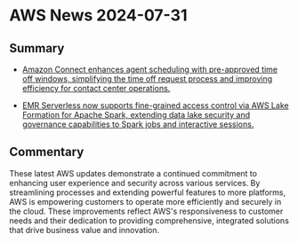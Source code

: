 # AWS News 2024-07-31

## Summary

- [Amazon Connect enhances agent scheduling with pre-approved time off windows, simplifying the time off request process and improving efficiency for contact center operations.](https://aws.amazon.com/about-aws/whats-new/2024/07/amazon-connect-agents-pre-approved-time-off/)

- [EMR Serverless now supports fine-grained access control via AWS Lake Formation for Apache Spark, extending data lake security and governance capabilities to Spark jobs and interactive sessions.](https://aws.amazon.com/about-aws/whats-new/2024/07/fine-grained-access-control-aws-lake-formation-emr-serverless)

## Commentary

These latest AWS updates demonstrate a continued commitment to enhancing user experience and security across various services. By streamlining processes and extending powerful features to more platforms, AWS is empowering customers to operate more efficiently and securely in the cloud. These improvements reflect AWS's responsiveness to customer needs and their dedication to providing comprehensive, integrated solutions that drive business value and innovation.